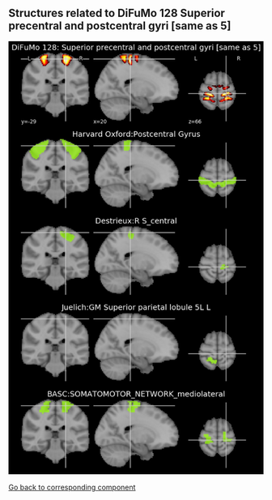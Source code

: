 


## Structures related to DiFuMo 128 Superior precentral and postcentral gyri [same as 5]

![38](38.jpg "Structures related to DiFuMo 128 Superior precentral and postcentral gyri [same as 5]")

[Go back to corresponding component](https://parietal-inria.github.io/DiFuMo/128/html/38.html)